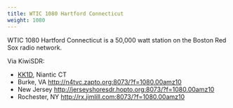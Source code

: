 ```yaml
---
title: WTIC 1080 Hartford Connecticut
weight: 1080
---
```

WTIC 1080 Hartford Connecticut is a 50,000 watt station
on the Boston Red Sox radio network.

Via KiwiSDR:

* [KK1D](http://radiorovero.ddns.net:8073/?f=1080.00amz10), Niantic CT 
* Burke, VA http://n4tvc.zapto.org:8073/?f=1080.00amz10
* New Jersey http://jerseyshoresdr.hopto.org:8073/?f=1080.00amz10
* Rochester, NY http://rx.jimlill.com:8073/?f=1080.00amz10
